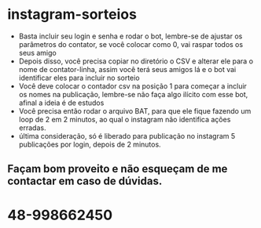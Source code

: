 # instagram-sorteios
- Basta incluir seu login e senha e rodar o bot, lembre-se de ajustar os parâmetros do contator, se você colocar como 0, vai raspar todos os seus amigo
- Depois disso, você precisa copiar no diretório o CSV e alterar ele para o nome de contator-linha, assim você terá seus amigos lá e o bot vai identificar eles para incluir no sorteio
- Você deve colocar o contador csv na posição 1 para começar a incluir os nomes na publicação, lembre-se não faça algo ilícito com esse bot, afinal a ideia é de estudos
- Você precisa então rodar o arquivo BAT, para que ele fique fazendo um loop de 2 em 2 minutos, ao qual o instagram não identifica ações erradas.
- última consideração, só é liberado para publicação no instagram 5 publicações por login, depois de 2 minutos.
## Façam bom proveito e não esqueçam de me contactar em caso de dúvidas.

# 48-998662450
